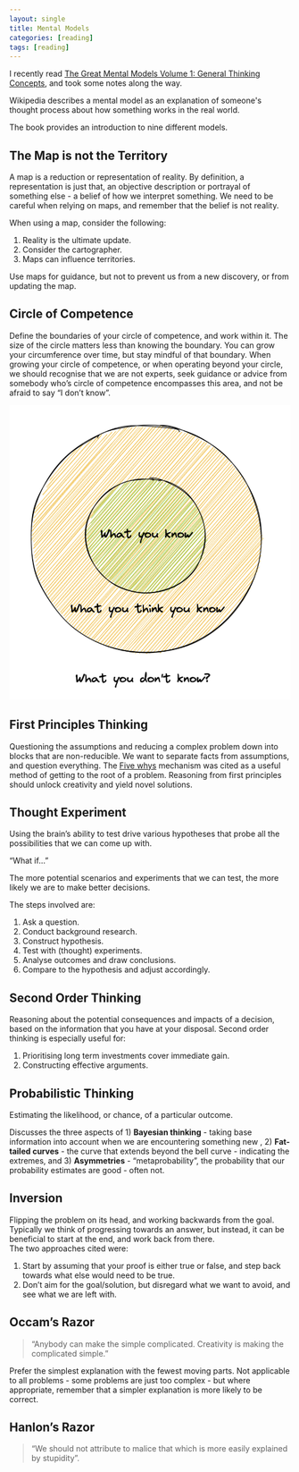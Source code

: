 ```yaml
---
layout: single
title: Mental Models
categories: [reading]
tags: [reading]
---
```


I recently read [The Great Mental Models Volume 1: General Thinking Concepts](https://www.amazon.co.uk/Great-Mental-Models-Thinking-Concepts-ebook/dp/B07P79P8ST), and took some notes along the way.

  
Wikipedia describes a mental model as an explanation of someone's thought process about how something works in the real world.  

The book provides an introduction to nine different models.

## The Map is not the Territory
A map is a reduction or representation of reality. By definition, a representation is just that, an objective description or portrayal of something else - a belief of how we interpret something. We need to be careful when relying on maps, and remember that the belief is not reality.

When using a map, consider the following:

 1. Reality is the ultimate update.
 2. Consider the cartographer.
 3. Maps can influence territories.

Use maps for guidance, but not to prevent us from a new discovery, or from updating the map.

## Circle of Competence
Define the boundaries of your circle of competence, and work within it. The size of the circle matters less than knowing the boundary. 
You can grow your circumference over time, but stay mindful of that boundary. 
When growing your circle of competence, or when operating beyond your circle, we should recognise that we are not experts, seek 
guidance or advice from somebody who’s circle of competence encompasses this area, and not be afraid to say “I don’t know”.

![circle-of-competence](/assets/images/mentalmodels/circle.png)

## First Principles Thinking
Questioning the assumptions and reducing a complex problem down into blocks that are non-reducible. We want to separate facts from assumptions, and question everything. 
The [Five whys](https://en.wikipedia.org/wiki/Five_whys) mechanism was cited as a useful method of getting to the root of a problem.
Reasoning from first principles should unlock creativity and yield novel solutions.

## Thought Experiment
Using the brain’s ability to test drive various hypotheses that probe all the possibilities that we can come up with.  

“What if…”  

The more potential scenarios and experiments that we can test, the more likely we are to make better decisions. 

The steps involved are:

 1. Ask a question.
 2. Conduct background research.
 3. Construct hypothesis.
 4. Test with (thought) experiments.
 5. Analyse outcomes and draw conclusions.
 6. Compare to the hypothesis and adjust accordingly.

## Second Order Thinking
Reasoning about the potential consequences and impacts of a decision, based on the information that you have at your disposal. 
Second order thinking is especially useful for: 

 1. Prioritising long term investments cover immediate gain.
 2. Constructing effective arguments.

## Probabilistic Thinking
Estimating the likelihood, or chance, of a particular outcome.  

Discusses the three aspects of 1) **Bayesian thinking** - taking base information into account when we are encountering something new , 2) **Fat-tailed curves** - the curve that extends beyond the bell curve - indicating the extremes, and 3) **Asymmetries** - “metaprobability”, the probability that our probability estimates are good - often not. 

## Inversion
Flipping the problem on its head, and working backwards from the goal. Typically we think of progressing towards an answer, but instead, it can be beneficial to start at the end, and work back from there.  
The two approaches cited were:

1. Start by assuming that your proof is either true or false, and step back towards what else would need to be true.
2. Don’t aim for the goal/solution, but disregard what we want to avoid, and see what we are left with.

## Occam’s Razor

> “Anybody can make the simple complicated. Creativity is making the complicated simple.”

Prefer the simplest explanation with the fewest moving parts. Not applicable to all problems - some problems are just too complex - but where appropriate, remember that a simpler explanation is more likely to be correct.

## Hanlon’s Razor
> “We should not attribute to malice that which is more easily explained by stupidity”.

